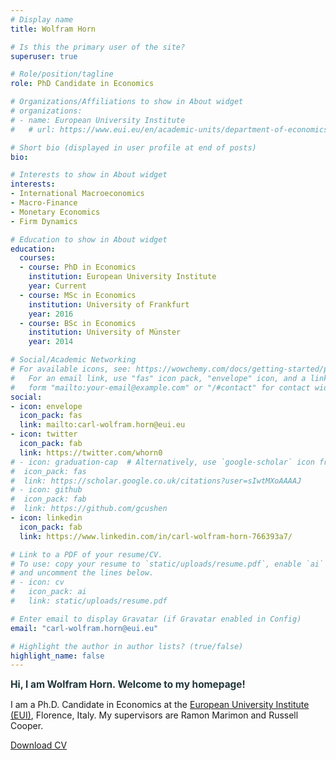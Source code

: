 ```yaml
---
# Display name
title: Wolfram Horn

# Is this the primary user of the site?
superuser: true

# Role/position/tagline
role: PhD Candidate in Economics

# Organizations/Affiliations to show in About widget
# organizations:
# - name: European University Institute
#   # url: https://www.eui.eu/en/academic-units/department-of-economics

# Short bio (displayed in user profile at end of posts)
bio: 

# Interests to show in About widget
interests:
- International Macroeconomics
- Macro-Finance
- Monetary Economics
- Firm Dynamics

# Education to show in About widget
education:
  courses:
  - course: PhD in Economics
    institution: European University Institute
    year: Current
  - course: MSc in Economics
    institution: University of Frankfurt
    year: 2016
  - course: BSc in Economics
    institution: University of Münster
    year: 2014

# Social/Academic Networking
# For available icons, see: https://wowchemy.com/docs/getting-started/page-builder/#icons
#   For an email link, use "fas" icon pack, "envelope" icon, and a link in the
#   form "mailto:your-email@example.com" or "/#contact" for contact widget.
social:
- icon: envelope
  icon_pack: fas
  link: mailto:carl-wolfram.horn@eui.eu
- icon: twitter
  icon_pack: fab
  link: https://twitter.com/whorn0
# - icon: graduation-cap  # Alternatively, use `google-scholar` icon from `ai` icon pack
#  icon_pack: fas
#  link: https://scholar.google.co.uk/citations?user=sIwtMXoAAAAJ
# - icon: github
#  icon_pack: fab
#  link: https://github.com/gcushen
- icon: linkedin
  icon_pack: fab
  link: https://www.linkedin.com/in/carl-wolfram-horn-766393a7/

# Link to a PDF of your resume/CV.
# To use: copy your resume to `static/uploads/resume.pdf`, enable `ai` icons in `params.toml`, 
# and uncomment the lines below.
# - icon: cv
#   icon_pack: ai
#   link: static/uploads/resume.pdf

# Enter email to display Gravatar (if Gravatar enabled in Config)
email: "carl-wolfram.horn@eui.eu"

# Highlight the author in author lists? (true/false)
highlight_name: false
---
```


<span style="color:#23373B;font-size:1.1em">**Hi, I am Wolfram Horn. Welcome to my homepage!**</span>
<p>I am a Ph.D. Candidate in Economics at the <a target="_blank" href="https://www.eui.eu/en/academic-units/department-of-economics">European University Institute (EUI)</a>, Florence, Italy. My supervisors are Ramon Marimon and Russell Cooper.</p>
<a class="bg-rollover paper-button download-button" 
   href="/media/icon.png", 
   download="icon.png">
  <span style="mso-text-raise: 10pt;">
    <i class="fa fa-download" aria-hidden="true"></i> Download CV
  </span>
</a>

<!---
<img src="./images/florence_color.png" alt="" style="height: 450px; width:674,46px;">
-->